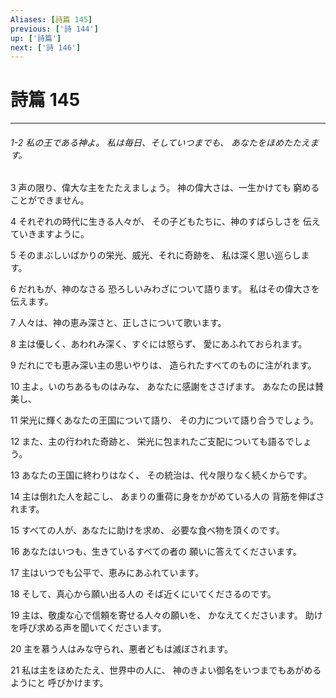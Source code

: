 ```yaml
---
Aliases: [詩篇 145]
previous: ['詩 144']
up: ['詩篇']
next: ['詩 146']
---
```

# 詩篇 145

***
###### 1-2 私の王である神よ。 私は毎日、そしていつまでも、 あなたをほめたたえます。 



3 
声の限り、偉大な主をたたえましょう。 神の偉大さは、一生かけても 窮めることができません。 



4 
それぞれの時代に生きる人々が、 その子どもたちに、神のすばらしさを 伝えていきますように。 



5 
そのまぶしいばかりの栄光、威光、それに奇跡を、 私は深く思い巡らします。 



6 
だれもが、神のなさる 恐ろしいみわざについて語ります。 私はその偉大さを伝えます。 



7 
人々は、神の恵み深さと、正しさについて歌います。 



8 
主は優しく、あわれみ深く、すぐには怒らず、 愛にあふれておられます。 



9 
だれにでも恵み深い主の思いやりは、 造られたすべてのものに注がれます。 



10 
主よ。いのちあるものはみな、 あなたに感謝をささげます。 あなたの民は賛美し、 



11 
栄光に輝くあなたの王国について語り、 その力について語り合うでしょう。 



12 
また、主の行われた奇跡と、 栄光に包まれたご支配についても語るでしょう。 



13 
あなたの王国に終わりはなく、 その統治は、代々限りなく続くからです。 



14 
主は倒れた人を起こし、 あまりの重荷に身をかがめている人の 背筋を伸ばされます。 



15 
すべての人が、あなたに助けを求め、 必要な食べ物を頂くのです。 



16 
あなたはいつも、生きているすべての者の 願いに答えてくださいます。 



17 
主はいつでも公平で、恵みにあふれています。 



18 
そして、真心から願い出る人の そば近くにいてくださるのです。 



19 
主は、敬虔な心で信頼を寄せる人々の願いを、 かなえてくださいます。 助けを呼び求める声を聞いてくださいます。 



20 
主を慕う人はみな守られ、悪者どもは滅ぼされます。 



21 
私は主をほめたたえ、世界中の人に、 神のきよい御名をいつまでもあがめるようにと 呼びかけます。
